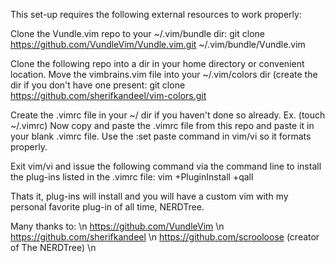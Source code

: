 This set-up requires the following external resources to work properly:

Clone the Vundle.vim repo to your ~/.vim/bundle dir:
git clone https://github.com/VundleVim/Vundle.vim.git ~/.vim/bundle/Vundle.vim

Clone the following repo into a dir in your home directory or convenient location. Move the vimbrains.vim file into your ~/.vim/colors dir (create the dir if you don't have one present: 
git clone https://github.com/sherifkandeel/vim-colors.git 

Create the .vimrc file in your ~/ dir if you haven't done so already. Ex. (touch ~/.vimrc) Now copy and paste the .vimrc file from this repo and paste it in your blank .vimrc file. Use the :set paste command in vim/vi so it formats properly. 

Exit vim/vi and issue the following command via the command line to install the plug-ins listed in the .vimrc file:
vim +PluginInstall +qall

Thats it, plug-ins will install and you will have a custom vim with my personal favorite plug-in of all time, NERDTree. 

Many thanks to: \n
https://github.com/VundleVim \n
https://github.com/sherifkandeel \n
https://github.com/scrooloose (creator of The NERDTree) \n
